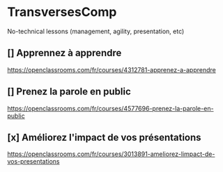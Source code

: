 # TransversesComp
No-technical lessons (management, agility, presentation, etc)

## [] Apprennez à apprendre
https://openclassrooms.com/fr/courses/4312781-apprenez-a-apprendre

## [] Prenez la parole en public
https://openclassrooms.com/fr/courses/4577696-prenez-la-parole-en-public

## [x] Améliorez l'impact de vos présentations
https://openclassrooms.com/fr/courses/3013891-ameliorez-limpact-de-vos-presentations
